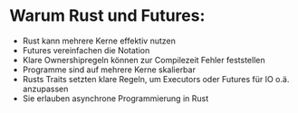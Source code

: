 # Warum Rust und Futures:
 * Rust kann mehrere Kerne effektiv nutzen
 * Futures vereinfachen die Notation
 * Klare Ownershipregeln können zur Compilezeit Fehler feststellen
 * Programme sind auf mehrere Kerne skalierbar
 * Rusts Traits setzten klare Regeln, um Executors oder Futures für IO o.ä. anzupassen
 * Sie erlauben asynchrone Programmierung in Rust
